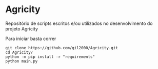 # Agricity

Repositório de scripts escritos e/ou utilizados no desenvolvimento do projeto Agricity


Para iniciar basta correr 
```
git clone https://github.com/gil2000/Agricity.git
cd Agricity/
python -m pip install -r "requirements"
python main.py
```

